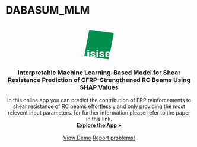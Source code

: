 # DABASUM_MLM

<!-- PROJECT LOGO -->
<br />
<div align="center">
  <a href="https://github.com/amirxdbx/DABASUM_MLM">
    <img src="ISISE.png" alt="Logo" width="80" height="80">
  </a>

  <h3 align="center">Interpretable Machine Learning-Based Model for Shear Resistance Prediction of CFRP-Strengthened RC Beams Using SHAP Values</h3>

  <p align="center">
    In this online app you can predict the contribution of FRP reinforcements to shear resistance of RC beams effortlessly and only providing the most relevent input parameters. 
    for further information please refer to the paper in this link. 
    <br />
    <a href="https://shear-frp-dabasum.streamlit.app/"><strong>Explore the App »</strong></a>
    <br />
    <br />
    <a href="https://shear-frp-dabasum.streamlit.app/">View Demo</a>
    <a href="mailto:amir.xdbx@gmail.com">Report problems!</a>
  </p>
</div>

